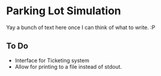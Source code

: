 # Parking Lot Simulation

Yay a bunch of text here once I can think of what to write. :P

## To Do
- Interface for Ticketing system
- Allow for printing to a file instead of stdout.
